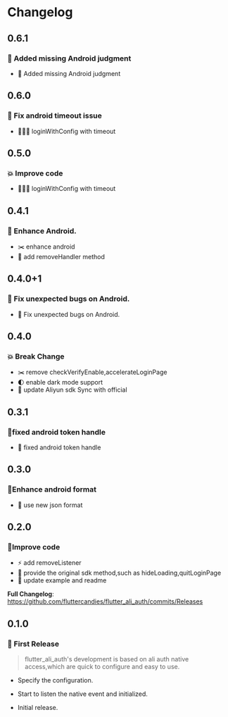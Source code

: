 <!-- Copyright 2022 The FlutterCandies author. All rights reserved.
Use of this source code is governed by an Apache license
that can be found in the LICENSE file. -->

# Changelog

## 0.6.1
### 🦖 Added missing Android judgment

* 🦖️️ Added missing Android judgment

## 0.6.0
### 🔨 Fix android timeout issue

* 🙇🏻‍♂️️ loginWithConfig with timeout

## 0.5.0
### 💥 Improve code

* 🙇🏻‍♂️️ loginWithConfig with timeout

## 0.4.1
### 🔨 Enhance Android.

* ✂️ enhance android 
* 🧩 add removeHandler method

## 0.4.0+1
### 🔨 Fix unexpected bugs on Android.

* 🤖 Fix unexpected bugs on Android.

## 0.4.0
### 💥 Break Change

* ✂️ remove checkVerifyEnable,accelerateLoginPage
* 🌓 enable dark mode support
* 🧩 update Aliyun sdk Sync with official

## 0.3.1
### 🤖️fixed android token handle

* 🧸 ️fixed android token handle

## 0.3.0
### 🤖️Enhance android format

* 🧸 use new json format

## 0.2.0
### 🔮Improve code

* ⚡️ add removeListener
* 🔫 provide the original sdk method,such as hideLoading,quitLoginPage
* 🔖 update example and readme

**Full Changelog**: https://github.com/fluttercandies/flutter_ali_auth/commits/Releases


## 0.1.0
### :seedling: First Release
>flutter_ali_auth's development is based on ali auth native access,which are quick to configure and easy to use.
-  Specify the configuration.
-  Start to listen the native event and  initialized.


- Initial release.

